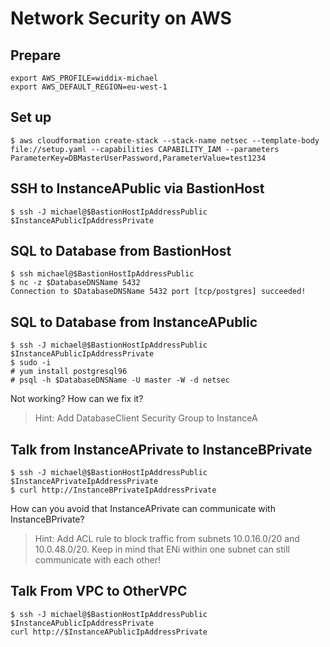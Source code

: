 # Network Security on AWS

## Prepare

```
export AWS_PROFILE=widdix-michael
export AWS_DEFAULT_REGION=eu-west-1
```

## Set up

```
$ aws cloudformation create-stack --stack-name netsec --template-body file://setup.yaml --capabilities CAPABILITY_IAM --parameters ParameterKey=DBMasterUserPassword,ParameterValue=test1234
```

## SSH to InstanceAPublic via BastionHost

```
$ ssh -J michael@$BastionHostIpAddressPublic $InstanceAPublicIpAddressPrivate
```

## SQL to Database from BastionHost

```
$ ssh michael@$BastionHostIpAddressPublic
$ nc -z $DatabaseDNSName 5432
Connection to $DatabaseDNSName 5432 port [tcp/postgres] succeeded!
```

## SQL to Database from InstanceAPublic

```
$ ssh -J michael@$BastionHostIpAddressPublic $InstanceAPublicIpAddressPrivate
$ sudo -i
# yum install postgresql96
# psql -h $DatabaseDNSName -U master -W -d netsec 
```

Not working? How can we fix it?

> Hint: Add DatabaseClient Security Group to InstanceA

## Talk from InstanceAPrivate to InstanceBPrivate

```
$ ssh -J michael@$BastionHostIpAddressPublic $InstanceAPrivateIpAddressPrivate
$ curl http://InstanceBPrivateIpAddressPrivate
```

How can you avoid that InstanceAPrivate can communicate with InstanceBPrivate?

> Hint: Add ACL rule to block traffic from subnets 10.0.16.0/20 and 10.0.48.0/20. Keep in mind that ENi within one subnet can still communicate with each other!

## Talk From VPC to OtherVPC

```
$ ssh -J michael@$BastionHostIpAddressPublic $InstanceAPublicIpAddressPrivate
curl http://$InstanceAPublicIpAddressPrivate
```